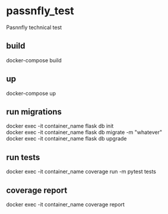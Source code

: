 # passnfly_test
Pasnnfly technical test

## build
docker-compose build

## up
docker-compose up

## run migrations 
docker exec -it container_name flask db init  
docker exec -it container_name flask db migrate -m "whatever"  
docker exec -it container_name flask db upgrade
  
## run tests
docker exec -it container_name coverage run -m pytest tests
  
## coverage report
docker exec -it container_name coverage report
 
